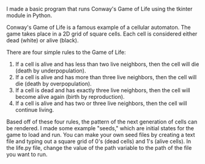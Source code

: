 I made a basic program that runs Conway's Game of Life using the tkinter module in Python.

Conway's Game of Life is a famous example of a cellular automaton. The game takes place in
a 2D grid of square cells. Each cell is considered either dead (white) or alive (black). 

There are four simple rules to the Game of Life:
1. If a cell is alive and has less than two live neighbors, then the cell will die (death by underpopulation).
2. If a cell is alive and has more than three live neighbors, then the cell will die (death by overpopulation).
3. If a cell is dead and has exactly three live neighbors, then the cell will become alive again (birth by reproduction).
4. If a cell is alive and has two or three live neighbors, then the cell will continue living.

Based off of these four rules, the pattern of the next generation of cells can be rendered.
I made some example "seeds," which are initial states for the game to load and run. You can
make your own seed files by creating a text file and typing out a square grid of 0's (dead cells) and 1's (alive cells). 
In the life.py file, change the value of the path variable to the path of the file you want to run.

